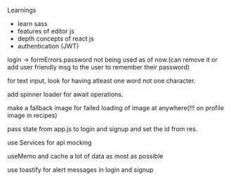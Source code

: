 Learnings
- learn sass
- features of editor js
- depth concepts of react js
- authentication (JWT)



login -> formErrors.password not being used as of now.(can remove it or add user friendly msg to the user to remember their password)

for text input, look for having atleast one word not one character.

add spinner loader for await operations.

make a fallback image for failed loading of image at anywhere(!!! on profile image in recipes)

pass state from app.js to login and signup and set the id from res.

use Services for api mocking 

useMemo and cache a lot of data as most as possible

<div className="user">
  <FaUserCircle size="2.5rem" />
  <FaAngleDown size="1rem" />
</div>

use toastify for alert messages in login and signup